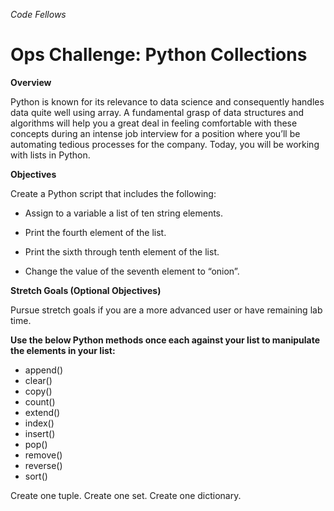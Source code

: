 *Code Fellows*

# Ops Challenge: Python Collections

**Overview**

Python is known for its relevance to data science and consequently handles data quite well using array. A fundamental grasp of data structures and algorithms will help you a great deal in feeling comfortable with these concepts during an intense job interview for a position where you’ll be automating tedious processes for the company. Today, you will be working with lists in Python.

**Objectives**

Create a Python script that includes the following:

- Assign to a variable a list of ten string elements.

- Print the fourth element of the list.

- Print the sixth through tenth element of the list.

- Change the value of the seventh element to “onion”.

**Stretch Goals (Optional Objectives)**

Pursue stretch goals if you are a more advanced user or have remaining lab time.

**Use the below Python methods once each against your list to manipulate the elements in your list:**
- append()
- clear()
- copy()
- count()
- extend()
- index()
- insert()
- pop()
- remove()
- reverse()
- sort()

Create one tuple. Create one set. Create one dictionary.


